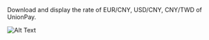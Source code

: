 Download and display the rate of EUR/CNY, USD/CNY, CNY/TWD of UnionPay.

![Alt Text](https://github.com/YsChiao/Examples-of-Qt5-studies/UnionPay-Rates/raw/master/images/layout.png)
